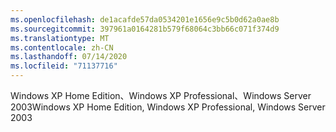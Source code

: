 ```yaml
---
ms.openlocfilehash: de1acafde57da0534201e1656e9c5b0d62a0ae8b
ms.sourcegitcommit: 397961a0164281b579f68064c3bb66c071f374d9
ms.translationtype: MT
ms.contentlocale: zh-CN
ms.lasthandoff: 07/14/2020
ms.locfileid: "71137716"
---
```

<span data-ttu-id="476b4-101">Windows XP Home Edition、Windows XP Professional、Windows Server 2003</span><span class="sxs-lookup"><span data-stu-id="476b4-101">Windows XP Home Edition, Windows XP Professional, Windows Server 2003</span></span>